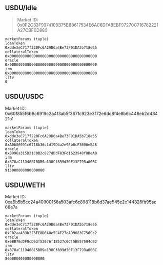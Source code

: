 ## USDU/Idle

> Market ID: 0x0F2C33F9074109B75B88617534E6AC6DFA8EBF97270C716782221A27CBF0D880

```
marketParams (tuple)
loanToken
0xdde3eC717f220Fc6A29D6a4Be73F91DA5b718e55
collateralToken
0x0000000000000000000000000000000000000000
oracle
0x0000000000000000000000000000000000000000
irm
0x0000000000000000000000000000000000000000
lltv
0
```

## USDU/USDC

Market ID: 0x60f855f6b8c6919c2a4f3ab5f367fc923e3172e6dc8f4e8b6c448eb2d43421a1

```
marketParams (tuple)
loanToken
0xdde3eC717f220Fc6A29D6a4Be73F91DA5b718e55
collateralToken
0xA0b86991c6218b36c1d19D4a2e9Eb0cE3606eB48
oracle
0x0996a315D21C0B2c827dDdF83Fd1623940f8BeA0
irm
0x870aC11D48B15DB9a138Cf899d20F13F79Ba00BC
lltv
915000000000000000
```

## USDU/WETH

Market ID: 0xa6b5b5cc24a40900156a503afc6c898118b6d37ae545c2c144326fb95ac68e7a

```
marketParams (tuple)
loanToken
0xdde3eC717f220Fc6A29D6a4Be73F91DA5b718e55
collateralToken
0xC02aaA39b223FE8D0A0e5C4F27eAD9083C756Cc2
oracle
0x0BB7EdDF8cD63f52676f1B527c6Cf5BE57604d92
irm
0x870aC11D48B15DB9a138Cf899d20F13F79Ba00BC
lltv
860000000000000000
```
